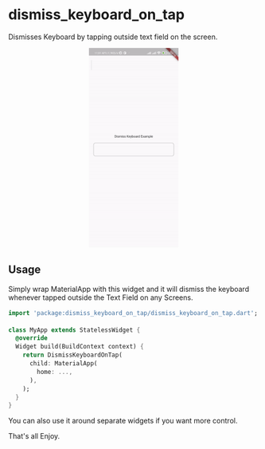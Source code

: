 # dismiss_keyboard_on_tap

Dismisses Keyboard by tapping outside text field on the screen.

<p align="center"><img src="https://github.com/CodingFries/dismiss_keyboard_on_tap/blob/master/gif/dissmiss_keyboard.gif?raw=true" style="height:400px;"/></p>

## Usage
Simply wrap MaterialApp with this widget and it will dismiss the keyboard whenever tapped outside the Text Field on any Screens.


```dart
import 'package:dismiss_keyboard_on_tap/dismiss_keyboard_on_tap.dart';

class MyApp extends StatelessWidget {
  @override
  Widget build(BuildContext context) {
    return DismissKeyboardOnTap(
      child: MaterialApp(
        home: ...,
      ),
    );
  }
}
```

You can also use it around separate widgets if you want more control.

That's all Enjoy.
